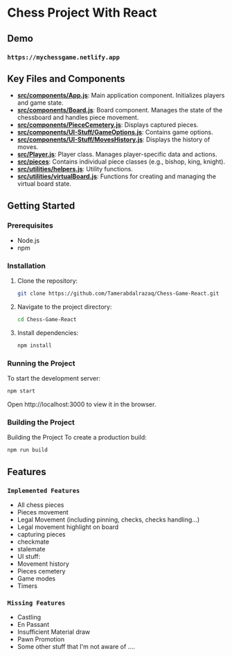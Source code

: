 # Chess Project With React

## Demo
### `https://mychessgame.netlify.app`



## Key Files and Components

- **[src/components/App.js](src/components/App.js)**: Main application component. Initializes players and game state.
- **[src/components/Board.js](src/components/Board.js)**: Board component. Manages the state of the chessboard and handles piece movement.
- **[src/components/PieceCemetery.js](src/components/PieceCemetery.js)**: Displays captured pieces.
- **[src/components/UI-Stuff/GameOptions.js](src/components/UI-Stuff/GameOptions.js)**: Contains game options.
- **[src/components/UI-Stuff/MovesHistory.js](src/components/UI-Stuff/MovesHistory.js)**: Displays the history of moves.
- **[src/Player.js](src/Player.js)**: Player class. Manages player-specific data and actions.
- **[src/pieces](src/pieces)**: Contains individual piece classes (e.g., bishop, king, knight).
- **[src/utilities/helpers.js](src/utilities/helpers.js)**: Utility functions.
- **[src/utilities/virtualBoard.js](src/utilities/virtualBoard.js)**: Functions for creating and managing the virtual board state.

## Getting Started

### Prerequisites
- Node.js
- npm

### Installation
1. Clone the repository:
    ```sh
    git clone https://github.com/Tamerabdalrazaq/Chess-Game-React.git
    ```
2. Navigate to the project directory:
    ```sh
    cd Chess-Game-React
    ```
3. Install dependencies:
    ```sh
    npm install
    ```

### Running the Project
To start the development server:
```sh
npm start
```
Open http://localhost:3000 to view it in the browser.

### Building  the Project
Building the Project
To create a production build:
```sh
npm run build
```



## Features
### `Implemented Features`
- All chess pieces
- Pieces movement
- Legal Movement (including pinning, checks, checks handling...)
- Legal movement highlight on board
- capturing pieces
- checkmate
- stalemate
- UI stuff:
- Movement history
- Pieces cemetery
- Game modes
- Timers

### `Missing Features`
- Castling
- En Passant
- Insufficient Material draw
- Pawn Promotion
- Some other stuff that I'm not aware of ....
